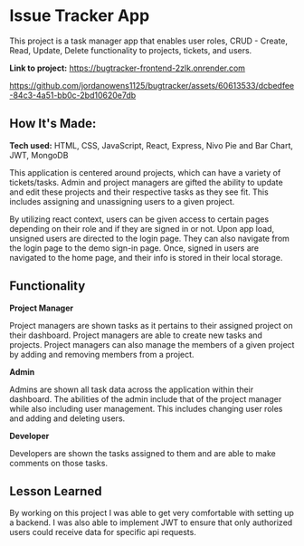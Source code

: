 # Issue Tracker App
This project is a task manager app that enables user roles, CRUD - Create, Read, Update, Delete functionality to projects, tickets, and users.

**Link to project:** https://bugtracker-frontend-2zlk.onrender.com

https://github.com/jordanowens1125/bugtracker/assets/60613533/dcbedfee-84c3-4a51-bb0c-2bd10620e7db


## How It's Made:

**Tech used:** HTML, CSS, JavaScript, React, Express, Nivo Pie and Bar Chart, JWT, MongoDB

This application is centered around projects, which can have a variety of tickets/tasks. Admin and project managers are gifted the ability to update and edit these projects and their respective tasks as they see fit. This includes assigning and unassigning users to a given project. 

By utilizing react context, users can be given access to certain pages depending on their role and if they are signed in or not. Upon app load, unsigned users are directed to the login page. They can also navigate from the login page to the demo sign-in page. Once, signed in users are navigated to the home page, and their info is stored in their local storage.  

## Functionality 

**Project Manager**

Project managers are shown tasks as it pertains to their assigned project on their dashboard. Project managers are able to create new tasks and projects. Project managers can also manage the members of a given project by adding and removing members from a project.

**Admin** 

Admins are shown all task data across the application within their dashboard. The abilities of the admin include that of the project manager while also including user management. This includes changing user roles and adding and deleting users. 

**Developer** 

Developers are shown the tasks assigned to them and are able to make comments on those tasks.

## Lesson Learned

By working on this project I was able to get very comfortable with setting up a backend. I was also able to implement JWT to ensure that only authorized users could receive data for specific api requests.
